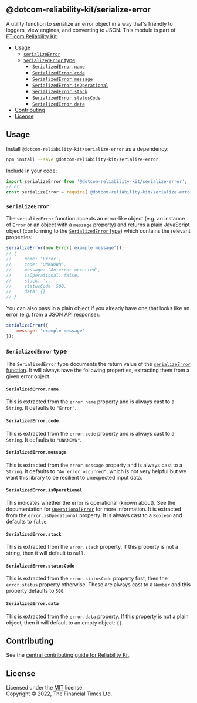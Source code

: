 
## @dotcom-reliability-kit/serialize-error

A utility function to serialize an error object in a way that's friendly to loggers, view engines, and converting to JSON. This module is part of [FT.com Reliability Kit](https://github.com/Financial-Times/dotcom-reliability-kit#readme).

  * [Usage](#usage)
    * [`serializeError`](#serializeerror)
    * [`SerializedError` type](#serializederror-type)
      * [`SerializedError.name`](#serializederrorname)
      * [`SerializedError.code`](#serializederrorcode)
      * [`SerializedError.message`](#serializederrormessage)
      * [`SerializedError.isOperational`](#serializederrorisoperational)
      * [`SerializedError.stack`](#serializederrorstack)
      * [`SerializedError.statusCode`](#serializederrorstatuscode)
      * [`SerializedError.data`](#serializederrordata)
  * [Contributing](#contributing)
  * [License](#license)


## Usage

Install `@dotcom-reliability-kit/serialize-error` as a dependency:

```bash
npm install --save @dotcom-reliability-kit/serialize-error
```

Include in your code:

```js
import serializeError from '@dotcom-reliability-kit/serialize-error';
// or
const serializeError = require('@dotcom-reliability-kit/serialize-error');
```

### `serializeError`

The `serializeError` function accepts an error-like object (e.g. an instance of `Error` or an object with a `message` property) and returns a plain JavaScript object (conforming to the [`SerializedError` type](#serializederror-type)) which contains the relevant properties:

```js
serializeError(new Error('example message'));
// {
//     name: 'Error',
//     code: 'UNKNOWN',
//     message: 'An error occurred',
//     isOperational: false,
//     stack: '...',
//     statusCode: 500,
//     data: {}
// }
```

You can also pass in a plain object if you already have one that looks like an error (e.g. from a JSON API response):

```js
serializeError({
    message: 'example message'
});
```

### `SerializedError` type

The `SerializedError` type documents the return value of the [`serializeError` function](#serializeerror). It will always have the following properties, extracting them from a given error object.

#### `SerializedError.name`

This is extracted from the `error.name` property and is always cast to a `String`. It defaults to `"Error"`.

#### `SerializedError.code`

This is extracted from the `error.code` property and is always cast to a `String`. It defaults to `"UNKNOWN"`.

#### `SerializedError.message`

This is extracted from the `error.message` property and is always cast to a `String`. It defaults to `"An error occurred"`, which is not very helpful but we want this library to be resilient to unexpected input data.

#### `SerializedError.isOperational`

This indicates whether the error is operational (known about). See the documentation for [`OperationalError`](https://github.com/Financial-Times/dotcom-reliability-kit/tree/main/packages/errors#operationalerror) for more information. It is extracted from the `error.isOperational` property. It is always cast to a `Boolean` and defaults to `false`.

#### `SerializedError.stack`

This is extracted from the `error.stack` property. If this property is not a string, then it will default to `null`.

#### `SerializedError.statusCode`

This is extracted from the `error.statusCode` property first, then the `error.status` property otherwise. These are always cast to a `Number` and this property defaults to `500`.

#### `SerializedError.data`

This is extracted from the `error.data` property. If this property is not a plain object, then it will default to an empty object: `{}`.


## Contributing

See the [central contributing guide for Reliability Kit](https://github.com/Financial-Times/dotcom-reliability-kit/blob/main/docs/contributing.md).


## License

Licensed under the [MIT](https://github.com/Financial-Times/dotcom-reliability-kit/blob/main/LICENSE) license.<br/>
Copyright &copy; 2022, The Financial Times Ltd.
